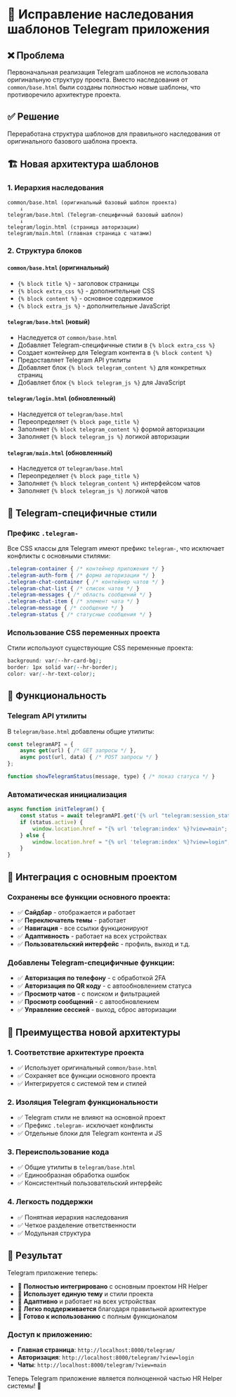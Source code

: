 # 🔧 Исправление наследования шаблонов Telegram приложения

## ❌ **Проблема**
Первоначальная реализация Telegram шаблонов не использовала оригинальную структуру проекта. Вместо наследования от `common/base.html` были созданы полностью новые шаблоны, что противоречило архитектуре проекта.

## ✅ **Решение**
Переработана структура шаблонов для правильного наследования от оригинального базового шаблона проекта.

## 🏗️ **Новая архитектура шаблонов**

### **1. Иерархия наследования**
```
common/base.html (оригинальный базовый шаблон проекта)
    ↓
telegram/base.html (Telegram-специфичный базовый шаблон)
    ↓
telegram/login.html (страница авторизации)
telegram/main.html (главная страница с чатами)
```

### **2. Структура блоков**

#### **`common/base.html`** (оригинальный)
- `{% block title %}` - заголовок страницы
- `{% block extra_css %}` - дополнительные CSS
- `{% block content %}` - основное содержимое
- `{% block extra_js %}` - дополнительные JavaScript

#### **`telegram/base.html`** (новый)
- Наследуется от `common/base.html`
- Добавляет Telegram-специфичные стили в `{% block extra_css %}`
- Создает контейнер для Telegram контента в `{% block content %}`
- Предоставляет Telegram API утилиты
- Добавляет блок `{% block telegram_content %}` для конкретных страниц
- Добавляет блок `{% block telegram_js %}` для JavaScript

#### **`telegram/login.html`** (обновленный)
- Наследуется от `telegram/base.html`
- Переопределяет `{% block page_title %}`
- Заполняет `{% block telegram_content %}` формой авторизации
- Заполняет `{% block telegram_js %}` логикой авторизации

#### **`telegram/main.html`** (обновленный)
- Наследуется от `telegram/base.html`
- Переопределяет `{% block page_title %}`
- Заполняет `{% block telegram_content %}` интерфейсом чатов
- Заполняет `{% block telegram_js %}` логикой чатов

## 🎨 **Telegram-специфичные стили**

### **Префикс `.telegram-`**
Все CSS классы для Telegram имеют префикс `telegram-`, что исключает конфликты с основными стилями:

```css
.telegram-container { /* контейнер приложения */ }
.telegram-auth-form { /* форма авторизации */ }
.telegram-chat-container { /* контейнер чатов */ }
.telegram-chat-list { /* список чатов */ }
.telegram-messages { /* область сообщений */ }
.telegram-chat-item { /* элемент чата */ }
.telegram-message { /* сообщение */ }
.telegram-status { /* статусные сообщения */ }
```

### **Использование CSS переменных проекта**
Стили используют существующие CSS переменные проекта:
```css
background: var(--hr-card-bg);
border: 1px solid var(--hr-border);
color: var(--hr-text-color);
```

## 🔧 **Функциональность**

### **Telegram API утилиты**
В `telegram/base.html` добавлены общие утилиты:
```javascript
const telegramAPI = {
    async get(url) { /* GET запросы */ },
    async post(url, data) { /* POST запросы */ }
};

function showTelegramStatus(message, type) { /* показ статуса */ }
```

### **Автоматическая инициализация**
```javascript
async function initTelegram() {
    const status = await telegramAPI.get('{% url "telegram:session_status" %}');
    if (status.active) {
        window.location.href = "{% url 'telegram:index' %}?view=main";
    } else {
        window.location.href = "{% url 'telegram:index' %}?view=login";
    }
}
```

## 📱 **Интеграция с основным проектом**

### **Сохранены все функции основного проекта:**
- ✅ **Сайдбар** - отображается и работает
- ✅ **Переключатель темы** - работает
- ✅ **Навигация** - все ссылки функционируют
- ✅ **Адаптивность** - работает на всех устройствах
- ✅ **Пользовательский интерфейс** - профиль, выход и т.д.

### **Добавлены Telegram-специфичные функции:**
- ✅ **Авторизация по телефону** - с обработкой 2FA
- ✅ **Авторизация по QR коду** - с автообновлением статуса
- ✅ **Просмотр чатов** - с поиском и фильтрацией
- ✅ **Просмотр сообщений** - с автообновлением
- ✅ **Управление сессией** - выход, сброс авторизации

## 🎯 **Преимущества новой архитектуры**

### **1. Соответствие архитектуре проекта**
- ✅ Использует оригинальный `common/base.html`
- ✅ Сохраняет все функции основного проекта
- ✅ Интегрируется с системой тем и стилей

### **2. Изоляция Telegram функциональности**
- ✅ Telegram стили не влияют на основной проект
- ✅ Префикс `.telegram-` исключает конфликты
- ✅ Отдельные блоки для Telegram контента и JS

### **3. Переиспользование кода**
- ✅ Общие утилиты в `telegram/base.html`
- ✅ Единообразная обработка ошибок
- ✅ Консистентный пользовательский интерфейс

### **4. Легкость поддержки**
- ✅ Понятная иерархия наследования
- ✅ Четкое разделение ответственности
- ✅ Модульная структура

## 🚀 **Результат**

Telegram приложение теперь:
- 🎯 **Полностью интегрировано** с основным проектом HR Helper
- 🎨 **Использует единую тему** и стили проекта
- 📱 **Адаптивно** и работает на всех устройствах
- 🔧 **Легко поддерживается** благодаря правильной архитектуре
- 🚀 **Готово к использованию** с полным функционалом

### **Доступ к приложению:**
- **Главная страница**: `http://localhost:8000/telegram/`
- **Авторизация**: `http://localhost:8000/telegram/?view=login`
- **Чаты**: `http://localhost:8000/telegram/?view=main`

Теперь Telegram приложение является полноценной частью HR Helper системы! 🎉


